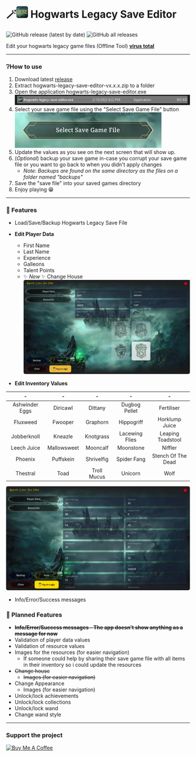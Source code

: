# 🪄![icon.png](icon.png) Hogwarts Legacy Save Editor

![GitHub release (latest by date)](https://img.shields.io/github/v/release/jianastrero/hogwarts-legacy-save-editor)
![GitHub all releases](https://img.shields.io/github/downloads/jianastrero/hogwarts-legacy-save-editor/total)

Edit your hogwarts legacy game files (Offline Tool)
[**virus total**](https://www.virustotal.com/gui/file/30bc02069c7a29415a4ab52820cffc2677667f2d590157fddf81c8318af90330/detection)

---

### ❔How to use

1. Download latest [release](https://github.com/jianastrero/hogwarts-legacy-save-editor/releases)
2. Extract hogwarts-legacy-save-editor-vx.x.x.zip to a folder
3. Open the application hogwarts-legacy-save-editor.exe
   ![hogwarts-legacy-save-editor.exe](screenshots/application-on-folder.png)
4. Select your save game file using the "Select Save Game File" button
   ![image.png](screenshots/select-game-save-file.png)
5. Update the values as you see on the next screen that will show up.
6. (*Optional*) backup your save game in-case you corrupt your save game file or you want to go back to when you didn't apply changes
   * *Note: Backups are found on the same directory as the files on a folder named "backups"*
7. Save the "save file" into your saved games directory
8. Enjoy playing 😁

---

### 🚀 Features

* Load/Save/Backup Hogwarts Legacy Save File
* **Edit Player Data**

  * First Name
  * Last Name
  * Experience
  * Galleons
  * Talent Points
  * ✨ _New_ ✨ Change House
    ![personal_data_screen.png](screenshots/personal_data_screen.png)
* **Edit Inventory Values**


|       -        |      -      |      -      |       -        |         -          |
|:--------------:|:-----------:|:-----------:|:--------------:|:------------------:|
| Ashwinder Eggs |  Diricawl   |   Dittany   | Dugbog Pellet  |     Fertiliser     |
|    Fluxweed    |   Fwooper   |  Graphorn   |   Hippogriff   |   Horklump Juice   |
|  Jobberknoll   |   Kneazle   |  Knotgrass  | Lacewing Flies | Leaping Toadstool  |
|  Leech Juice   | Mallowsweet |  Mooncalf   |   Moonstone    |      Niffler       |
|    Phoenix     |  Puffskein  | Shrivelfig  |  Spider Fang   | Stench Of The Dead |
|    Thestral    |    Toad     | Troll Mucus |    Unicorn     |        Wolf        |

![resources_screen.png](screenshots/resources_screen.png)

* Info/Error/Success messages

### 🔮 Planned Features

* ~~**Info/Error/Success messages - The app doesn't show anything as a message for now**~~
* Validation of player data values
* Validation of resource values
* Images for the resources (for easier navigation)
  * If someone could help by sharing their save game file with all items in their inventory so i could update the resources
* ~~Change house~~
  * ~~Images (for easier navigation)~~
* Change Appearance
  * Images (for easier navigation)
* Unlock/lock achievements
* Unlock/lock collections
* Unlock/lock wand
* Change wand style

---

### Support the project

<a href="https://www.buymeacoffee.com/jianastrero" target="_blank"><img src="https://cdn.buymeacoffee.com/buttons/v2/default-yellow.png" alt="Buy Me A Coffee" style="height: 60px !important;width: 217px !important;" ></a>
